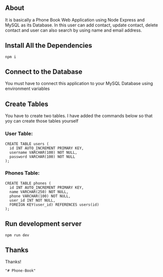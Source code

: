 ## About
It is basically a Phone Book Web Application using Node Express and MySQL as its Database.
In this user can add contact, update contact, delete contact and user can also search by using name and email address.

## Install All the Dependencies
```
npm i
```

## Connect to the Database
You must have to connect this application to your MySQL Database using environment variables

## Create Tables
You have to create two tables. I have added the commands below so that yoy can create those tables yourself
### User Table:
```
CREATE TABLE users (
  id INT AUTO_INCREMENT PRIMARY KEY,
  username VARCHAR(100) NOT NULL,
  password VARCHAR(100) NOT NULL
);
```
### Phones Table:
```
CREATE TABLE phones (
  id INT AUTO_INCREMENT PRIMARY KEY,
  name VARCHAR(250) NOT NULL,
  phone VARCHAR(100) NOT NULL,
  user_id INT NOT NULL,
  FOREIGN KEY(user_id) REFERENCES users(id)
);
```

## Run development server
```
npm run dev
```

## Thanks
Thanks!
```
"# Phone-Book" 

